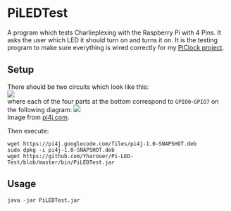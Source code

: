 PiLEDTest
===========
A program which tests Charlieplexing with the Raspberry Pi with 4 Pins. It asks the user which LED it should turn on and turns it on. It is the testing program to make sure everything is wired correctly for my <a href="https://github.com/Yharooer/Pi-LED-Clock.git">PiClock project</a>.
  
## Setup ##
There should be two circuits which look like this:  
<img xlink:href="http://bentleycarr.com/res_local/tech/clock_charlieplexing.svg" src="http://bentleycarr.com/res_local/tech/clock_charlieplexing.svg" />  
where each of the four parts at the bottom correspond to `GPIO0`-`GPIO7` on the following diagram:
<img src="http://pi4j.com/images/p1header.png" />  
Image from <a href="http://pi4j.com/usage#Pin_Numbering">pi4j.com</a>.  
  
Then execute:

    wget https://pi4j.googlecode.com/files/pi4j-1.0-SNAPSHOT.deb
    sudo dpkg -i pi4j-1.0-SNAPSHOT.deb
    wget https://github.com/Yharooer/Pi-LED-Test/blob/master/bin/PiLEDTest.jar
    
## Usage ##
    java -jar PiLEDTest.jar

